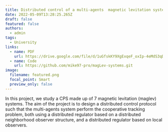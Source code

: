 ```yaml
---
title: Distributed control of a multi-agents  magnetic levitation system
date: 2022-05-09T13:28:25.265Z
draft: false
featured: false
authors:
  - admin
tags:
  - University
links:
  - name: PDF
    url: https://drive.google.com/file/d/1uGfskKY9XgExqeF_oxIp-4eMdS3qDKxo/view?usp=sharing
  - name: Code
    url: https://github.com/mike97-pro/magLev-systems.git
image:
  filename: featured.png
  focal_point: Smart
  preview_only: false
---
```

In this project, we study a CPS made up of 7 magnetic levitation (maglev) systems. The aim of the project is to design a distributed control protocol such that the multi-agents system perform the cooperative tracking problem, both using a distributed regulator based on a distributed neighborhood observer structure, and a distributed regulator based on local observers.
